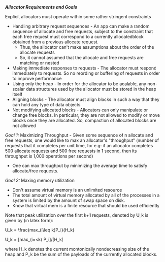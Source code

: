 ***Allocator Requirements and Goals***

Explicit allocators must operate within some rather stringent constraints

- Handling arbitrary request sequences - An app can make a random sequence of allocate and free requests, subject to the constraint that each free request must correspond to a currently allocatedblock obtained from a previous allocate request.
	- Thus, the allocator can't make assumptions about the order of the allocate requests
	- So, it cannot assumed that the allocate and free requests are matching or nested
- Making immediate responses to requests - The allocator must respond immediately to requests. So no reording or buffering of requests in order to improve performance
- Using only the heap - In order for the allocator to be acalable, any non-scalar data structures used by the allocator must be stored in the heap itself
- Aligning blocks - The allocator must align blocks in such a way that they can hold any type of data objects
- Not modifying allocated blocks - Allocators can only manipulate or change free blocks. In particular, they are not allowed to modify or move blocks once they are allocated. So, compaction of allocated blocks are not allowed

*Goal 1:* Maximizing Throughput - Given some sequence of n allocate and free requests, one would like to max an allocator's "throughput" (number of requests that it completes per unit time, for e.g: if an allocator completes 500 allocate requests and 500 free requests in 1 second, then its throughput is 1,000 operations per second)

- One can max throughput by minimizing the average time to satisfy allocate/free requests.

*Goal 2:* Maxing memory utilization

- Don't assume virtual memory is an unlimited resource
- The total amount of virtual memory allocated by all of the processes in a system is limited by the amount of swap space on disk.
- Know that virtual mem is a finite resource that should be used efficiently


Note that peak utilization over the first k+1 requests, denoted by U_k is given by (in latex form):

U_k = \frac{max_(i\leq k)P_i}{H_k}

U_k = [max_(i=<k) P_i]/[H_k]

where H_k denotes the current montonically nondecreasing size of the heap and P_k be the sum of the payloads of the currently allocated blocks.
